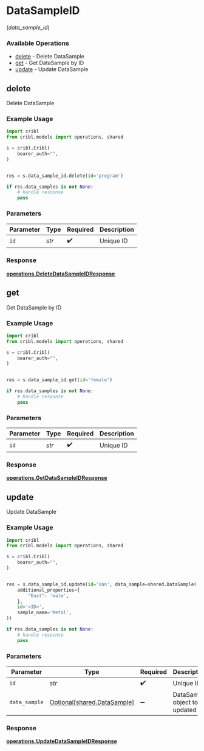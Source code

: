# DataSampleID
(*data_sample_id*)

### Available Operations

* [delete](#delete) - Delete DataSample
* [get](#get) - Get DataSample by ID
* [update](#update) - Update DataSample

## delete

Delete DataSample

### Example Usage

```python
import cribl
from cribl.models import operations, shared

s = cribl.Cribl(
    bearer_auth="",
)


res = s.data_sample_id.delete(id='program')

if res.data_samples is not None:
    # handle response
    pass
```

### Parameters

| Parameter          | Type               | Required           | Description        |
| ------------------ | ------------------ | ------------------ | ------------------ |
| `id`               | *str*              | :heavy_check_mark: | Unique ID          |


### Response

**[operations.DeleteDataSampleIDResponse](../../models/operations/deletedatasampleidresponse.md)**


## get

Get DataSample by ID

### Example Usage

```python
import cribl
from cribl.models import operations, shared

s = cribl.Cribl(
    bearer_auth="",
)


res = s.data_sample_id.get(id='female')

if res.data_samples is not None:
    # handle response
    pass
```

### Parameters

| Parameter          | Type               | Required           | Description        |
| ------------------ | ------------------ | ------------------ | ------------------ |
| `id`               | *str*              | :heavy_check_mark: | Unique ID          |


### Response

**[operations.GetDataSampleIDResponse](../../models/operations/getdatasampleidresponse.md)**


## update

Update DataSample

### Example Usage

```python
import cribl
from cribl.models import operations, shared

s = cribl.Cribl(
    bearer_auth="",
)


res = s.data_sample_id.update(id='Van', data_sample=shared.DataSample(
    additional_properties={
        "East": 'male',
    },
    id='<ID>',
    sample_name='Metal',
))

if res.data_samples is not None:
    # handle response
    pass
```

### Parameters

| Parameter                                                        | Type                                                             | Required                                                         | Description                                                      |
| ---------------------------------------------------------------- | ---------------------------------------------------------------- | ---------------------------------------------------------------- | ---------------------------------------------------------------- |
| `id`                                                             | *str*                                                            | :heavy_check_mark:                                               | Unique ID                                                        |
| `data_sample`                                                    | [Optional[shared.DataSample]](../../models/shared/datasample.md) | :heavy_minus_sign:                                               | DataSample object to be updated                                  |


### Response

**[operations.UpdateDataSampleIDResponse](../../models/operations/updatedatasampleidresponse.md)**

